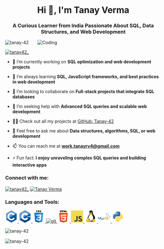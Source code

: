 <h1 align="center">Hi 👋, I'm Tanay Verma</h1>
<h3 align="center">A Curious Learner from India Passionate About SQL, Data Structures, and Web Development</h3>

<img align="right" alt="Coding" width="400" src="https://camo.githubusercontent.com/88adc7c88c9d3dba7479020846ed35d13410e3707c7f149e1c6140cc6beaef9a/68747470733a2f2f70687973696373677572756b756c2e66696c65732e776f726470726573732e636f6d2f323031392f30322f6368617261637465722d312e676966">

<p align="left"> <img src="https://komarev.com/ghpvc/?username=tanay-42&label=Profile%20views&color=0e75b6&style=flat" alt="tanay-42" /> </p>

<p align="left"> <a href="https://twitter.com/tanay42_" target="blank"><img src="https://img.shields.io/twitter/follow/tanay42_?logo=twitter&style=for-the-badge" alt="tanay42_" /></a> </p>

- 🔭 I’m currently working on **SQL optimization and web development projects**

- 🌱 I’m always learning **SQL, JavaScript frameworks, and best practices in web development**

- 👯 I’m looking to collaborate on **Full-stack projects that integrate SQL databases**

- 🤝 I’m seeking help with **Advanced SQL queries and scalable web development**

- 👨‍💻 Check out all my projects at [GitHub: Tanay-42](https://github.com/Tanay-42)

- 💬 Feel free to ask me about **Data structures, algorithms, SQL, or web development**

- 📫 You can reach me at **work.tanayrv4@gmail.com**

- ⚡ Fun fact: **I enjoy unraveling complex SQL queries and building interactive apps**

<h3 align="left">Connect with me:</h3>
<p align="left">
<a href="https://twitter.com/tanay42_" target="blank"><img align="center" src="https://raw.githubusercontent.com/rahuldkjain/github-profile-readme-generator/master/src/images/icons/Social/twitter.svg" alt="tanay42_" height="30" width="40" /></a>
<a href="https://linkedin.com/in/tanay-verma-41482b259/" target="blank"><img align="center" src="https://raw.githubusercontent.com/rahuldkjain/github-profile-readme-generator/master/src/images/icons/Social/linked-in-alt.svg" alt="Tanay Verma" height="30" width="40" /></a>
</p>

<h3 align="left">Languages and Tools:</h3>
<p align="left"> 
    <a href="https://www.cprogramming.com/" target="_blank" rel="noreferrer"> 
        <img src="https://raw.githubusercontent.com/devicons/devicon/master/icons/c/c-original.svg" alt="c" width="40" height="40"/> 
    </a> 
    <a href="https://www.w3schools.com/cpp/" target="_blank" rel="noreferrer"> 
        <img src="https://raw.githubusercontent.com/devicons/devicon/master/icons/cplusplus/cplusplus-original.svg" alt="cplusplus" width="40" height="40"/> 
    </a> 
    <a href="https://www.w3schools.com/css/" target="_blank" rel="noreferrer"> 
        <img src="https://raw.githubusercontent.com/devicons/devicon/master/icons/css3/css3-original-wordmark.svg" alt="css3" width="40" height="40"/> 
    </a> 
    <a href="https://git-scm.com/" target="_blank" rel="noreferrer"> 
        <img src="https://www.vectorlogo.zone/logos/git-scm/git-scm-icon.svg" alt="git" width="40" height="40"/> 
    </a> 
    <a href="https://www.w3.org/html/" target="_blank" rel="noreferrer"> 
        <img src="https://raw.githubusercontent.com/devicons/devicon/master/icons/html5/html5-original-wordmark.svg" alt="html5" width="40" height="40"/> 
    </a> 
    <a href="https://developer.mozilla.org/en-US/docs/Web/JavaScript" target="_blank" rel="noreferrer"> 
        <img src="https://raw.githubusercontent.com/devicons/devicon/master/icons/javascript/javascript-original.svg" alt="javascript" width="40" height="40"/> 
    </a> 
    <a href="https://www.linux.org/" target="_blank" rel="noreferrer"> 
        <img src="https://raw.githubusercontent.com/devicons/devicon/master/icons/linux/linux-original.svg" alt="linux" width="40" height="40"/> 
    </a> 
    <a href="https://www.mysql.com/" target="_blank" rel="noreferrer"> 
        <img src="https://raw.githubusercontent.com/devicons/devicon/master/icons/mysql/mysql-original-wordmark.svg" alt="mysql" width="40" height="40"/> 
    </a> 
    <a href="https://www.python.org" target="_blank" rel="noreferrer"> 
        <img src="https://raw.githubusercontent.com/devicons/devicon/master/icons/python/python-original.svg" alt="python" width="40" height="40"/> 
    </a> 
</p>

<p><img align="center" src="https://github-readme-stats.vercel.app/api/top-langs?username=tanay-42&show_icons=true&locale=en&layout=compact" alt="tanay-42" /></p>

<p><img align="center" src="https://github-readme-streak-stats.herokuapp.com/?user=tanay-42&" alt="tanay-42" /></p>
